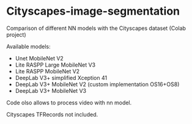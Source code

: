 # Cityscapes-image-segmentation
 Comparison of different NN models with the Cityscapes dataset (Colab project)

Available models:
- Unet MobileNet V2 
- Lite RASPP Large MobileNet V3 
- Lite RASPP MobileNet V2
- DeepLab V3+ simplified Xception 41 
- DeepLab V3+ MobileNet V2 (custom implementation OS16+OS8) 
- DeepLab V3+ MobileNet V3

Code olso allows to process video with nn model.

Cityscapes TFRecords not included.
